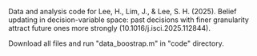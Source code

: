 Data and analysis code for Lee, H., Lim, J., & Lee, S. H. (2025). Belief updating in decision-variable space: past decisions with finer granularity attract future ones more strongly (10.1016/j.isci.2025.112844).

Download all files and run "data_boostrap.m" in "code" directory.
